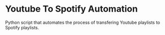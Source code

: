 # Youtube To Spotify Automation
Python script that automates the process of transfering Youtube playlists to Spotify playlists.  
